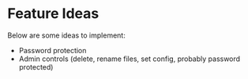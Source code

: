 Feature Ideas
=============

Below are some ideas to implement:

 * Password protection
 * Admin controls (delete, rename files, set config, probably password protected)
